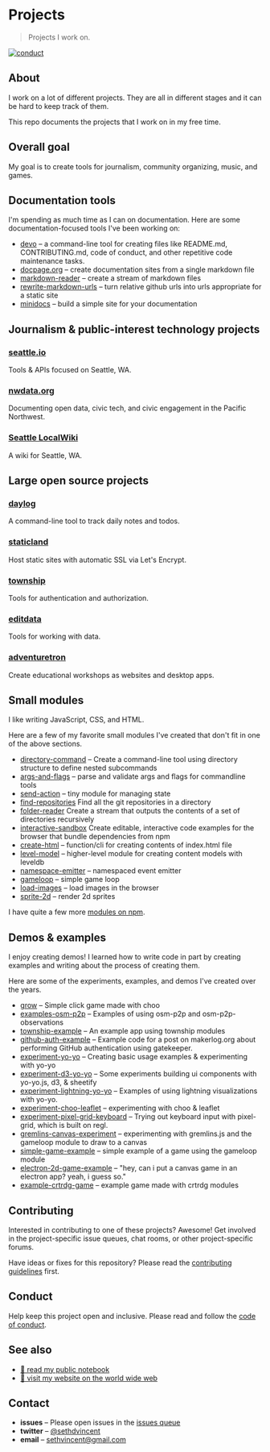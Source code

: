 # Projects

> Projects I work on.

[![conduct][conduct]][conduct-url]

[conduct]: https://img.shields.io/badge/code%20of%20conduct-contributor%20covenant-green.svg?style=flat-square
[conduct-url]: CODE_OF_CONDUCT.md

## About

I work on a lot of different projects. They are all in different stages and it can be hard to keep track of them.

This repo documents the projects that I work on in my free time.

## Overall goal

My goal is to create tools for journalism, community organizing, music, and games.

## Documentation tools

I'm spending as much time as I can on documentation. Here are some documentation-focused tools I've been working on:

- [devo](https://npmjs.com/devo) – a command-line tool for creating files like README.md, CONTRIBUTING.md, code of conduct, and other repetitive code maintenance tasks.
- [docpage.org](https://docpage.org) – create documentation sites from a single markdown file
- [markdown-reader](https://npmjs.com/markdown-reader) – create a stream of markdown files
- [rewrite-markdown-urls](https://npm/rewrite-markdown-urls) – turn relative github urls into urls appropriate for a static site
- [minidocs](https://npmjs.com/minidocs) – build a simple site for your documentation

## Journalism & public-interest technology projects

### [seattle.io](http://seattle.io)

Tools & APIs focused on Seattle, WA.

### [nwdata.org](http://nwdata.org)

Documenting open data, civic tech, and civic engagement in the Pacific Northwest.

### [Seattle LocalWiki](https://localwiki.org/seattle)

A wiki for Seattle, WA.

## Large open source projects

### [daylog](https://daylog.sh)

A command-line tool to track daily notes and todos.

### [staticland](https://static.land)

Host static sites with automatic SSL via Let's Encrypt.

### [township](https://github.com/township)

Tools for authentication and authorization.

### [editdata](https://editdata.org)

Tools for working with data.

### [adventuretron](https://adventuretron.org)

Create educational workshops as websites and desktop apps.

## Small modules

I like writing JavaScript, CSS, and HTML.

Here are a few of my favorite small modules I've created that don't fit in one of the above sections.

- [directory-command](https://github.com/sethvincent/directory-command) – Create a command-line tool using directory structure to define nested subcommands
- [args-and-flags](https://github.com/sethvincent/args-and-flags) – parse and validate args and flags for commandline tools
- [send-action](https://github.com/sethvincent/send-action) – tiny module for managing state
- [find-repositories](https://github.com/sethvincent/find-repositories) Find all the git repositories in a directory
- [folder-reader](https://github.com/sethvincent/folder-reader) Create a stream that outputs the contents of a set of directories recursively
- [interactive-sandbox](https://github.com/sethvincent/interactive-sandbox) Create editable, interactive code examples for the browser that bundle dependencies from npm
- [create-html](https://github.com/sethvincent/create-html) – function/cli for creating contents of index.html file
- [level-model](https://github.com/sethvincent/level-model) – higher-level module for creating content models with leveldb
- [namespace-emitter](https://github.com/sethvincent/namespace-emitter) – namespaced event emitter
- [gameloop](https://github.com/sethvincent/gameloop) – simple game loop
- [load-images](https://github.com/sethvincent/load-images) – load images in the browser
- [sprite-2d](https://github.com/sethvincent/sprite-2d) – render 2d sprites

I have quite a few more [modules on npm](https://npmjs.com/~sethvincent).

## Demos & examples

I enjoy creating demos! I learned how to write code in part by creating examples and writing about the process of creating them.

Here are some of the experiments, examples, and demos I've created over the years.

- [grow](https://github.com/sethvincent/grow) – Simple click game made with choo 
- [examples-osm-p2p](https://github.com/sethvincent/examples-osm-p2p) – Examples of using osm-p2p and osm-p2p-observations
- [township-example](https://github.com/township/township-example) – An example app using township modules
- [github-auth-example](https://github.com/sethvincent/github-auth-example) – Example code for a post on makerlog.org about performing GitHub authentication using gatekeeper.
- [experiment-yo-yo](https://github.com/sethvincent/experiment-yo-yo) – Creating basic usage examples & experimenting with yo-yo
- [experiment-d3-yo-yo](https://github.com/sethvincent/experiment-d3-yo-yo) – Some experiments building ui components with yo-yo.js, d3, & sheetify
- [experiment-lightning-yo-yo](https://github.com/sethvincent/experiment-lightning-yo-yo) – Examples of using lightning visualizations with yo-yo.
- [experiment-choo-leaflet](https://github.com/sethvincent/experiment-choo-leaflet) – experimenting with choo & leaflet
- [experiment-pixel-grid-keyboard](https://github.com/sethvincent/experiment-pixel-grid-keyboard) – Trying out keyboard input with pixel-grid, which is built on regl.
- [gremlins-canvas-experiment](https://github.com/sethvincent/gremlins-canvas-experiment) – experimenting with gremlins.js and the gameloop module to draw to a canvas
- [simple-game-example](https://github.com/sethvincent/simple-game-example) – simple example of a game using the gameloop module
- [electron-2d-game-example](https://github.com/sethvincent/electron-2d-game-example) – "hey, can i put a canvas game in an electron app? yeah, i guess so."
- [example-crtrdg-game](https://github.com/sethvincent/example-crtrdg-game) – example game made with crtrdg modules

## Contributing

Interested in contributing to one of these projects? Awesome! Get involved in the project-specific issue queues, chat rooms, or other project-specific forums.

Have ideas or fixes for this repository? Please read the [contributing guidelines](CONTRIBUTING.md) first.

## Conduct

Help keep this project open and inclusive. Please read and follow the [code of conduct](CODE_OF_CONDUCT.md).

## See also
- [📓 read my public notebook](https://github.com/sethvincent/docs)
- [📖 visit my website on the world wide web](https://sethvincent.com)

## Contact
- **issues** – Please open issues in the [issues queue](https://github.com/sethvincent/projects/issues)
- **twitter** – [@sethdvincent](https://twitter.com/sethdvincent)
- **email** – sethvincent@gmail.com
